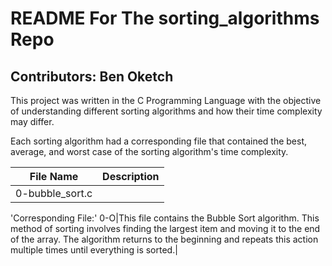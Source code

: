 # README For The sorting_algorithms Repo

## Contributors: Ben Oketch
This project was written in the C Programming Language with the objective of understanding different sorting algorithms and how their time complexity may differ.

Each sorting algorithm had a corresponding file that contained the best, average, and worst case of the sorting algorithm's time complexity.

|File Name|Description|
|---|---|
|0-bubble_sort.c

'Corresponding File:'
0-O|This file contains the Bubble Sort algorithm. This method of sorting involves finding the largest item and moving it to the end of the array. The algorithm returns to the beginning and repeats this action multiple times until everything is sorted.|
